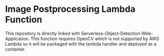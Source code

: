 # Image Postprocessing Lambda Function
This repository is directly linked with Serverless-Object-Detection-Web-Application. This function requires OpenCV which is not supported by AWS Lambda so it will be packaged with the lambda handler and deployed as a container.
